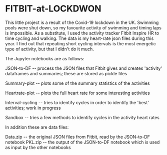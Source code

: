 # FITBIT-at-LOCKDWON
This little project is a result of the Covid-19 lockdown in the UK. 
Swimming pools were shut down, so my favourite activity of swimming and timing laps is impossible. 
As a substitute, I used the activity tracker Fitbit Inspire HR to time cycling and walking.
The data is my heart-rate json files during this year. I find out that repeating short 
cycling intervals is the most energetic type of activity, but that I didn't do it much. 

The Jupyter notebooks are as follows:

JSON-to-DF  -- process the JSON files that Fitbit gives and creates 'activity' dataframes and summaries; these are stored as pickle files

Summary-plot -- plots some of the summary statistics of the activities

Heartrate-plot -- plots the full heart rate for some interesting activities

Interval-cycling -- tries to identify cycles in order to identify the 'best' activities; work in progress

Sandbox -- tries a few methods to identify cycles in the activity heart rates

In addition these are data files:

Data.zip -- the original JSON files from Fitbit, read by the JSON-to-DF notebook
PKL.zip -- the output of the JSON-to-DF notebook which is used as input by the other notebooks




